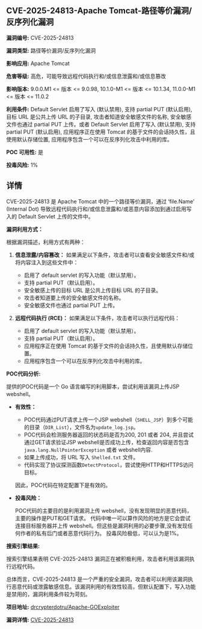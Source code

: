 ## CVE-2025-24813-Apache Tomcat-路径等价漏洞/反序列化漏洞

**漏洞编号:** CVE-2025-24813

**漏洞类型:** 路径等价漏洞/反序列化漏洞

**影响应用:** Apache Tomcat

**危害等级:** 高危，可能导致远程代码执行和/或信息泄露和/或信息篡改

**影响版本:** 9.0.0.M1 <= 版本 <= 9.0.98, 10.1.0-M1 <= 版本 <= 10.1.34, 11.0.0-M1 <= 版本 <= 11.0.2

**利用条件:** Default Servlet 启用了写入 (默认禁用), 支持 partial PUT (默认启用), 目标 URL 是公共上传 URL 的子目录, 攻击者知道安全敏感文件的名称, 安全敏感文件也通过 partial PUT 上传。或者 Default Servlet 启用了写入 (默认禁用), 支持 partial PUT (默认启用), 应用程序正在使用 Tomcat 的基于文件的会话持久性，且使用默认存储位置, 应用程序包含一个可以在反序列化攻击中利用的库。

**POC 可用性:** 是

**投毒风险:** 1%

## 详情

CVE-2025-24813 是 Apache Tomcat 中的一个路径等价漏洞，通过 ‘file.Name’ (Internal Dot) 导致远程代码执行和/或信息泄露和/或恶意内容添加到通过启用写入的 Default Servlet 上传的文件中。

**漏洞利用方式：**

根据漏洞描述，利用方式有两种：

1.  **信息泄露/内容篡改：** 如果满足以下条件，攻击者可以查看安全敏感文件和/或将内容注入到这些文件中：
    *   启用了 default servlet 的写入功能（默认禁用）。
    *   支持 partial PUT（默认启用）。
    *   安全敏感上传的目标 URL 是公共上传目标 URL 的子目录。
    *   攻击者知道要上传的安全敏感文件的名称。
    *   安全敏感文件也通过 partial PUT 上传。

2.  **远程代码执行 (RCE)：** 如果满足以下条件，攻击者可以执行远程代码：
    *   启用了 default servlet 的写入功能（默认禁用）。
    *   支持 partial PUT（默认启用）。
    *   应用程序正在使用 Tomcat 的基于文件的会话持久性，且使用默认存储位置。
    *   应用程序包含一个可以在反序列化攻击中利用的库。

**POC代码分析:**

提供的POC代码是一个 Go 语言编写的利用脚本，尝试利用该漏洞上传JSP webshell。

*   **有效性：**
    *   POC代码通过PUT请求上传一个JSP webshell（`SHELL_JSP`）到多个可能的目录（`DIR_List`），文件名为`update_log.jsp`。
    *   POC代码会检测服务器返回的状态码是否为200, 201 或者 204, 并且尝试通过GET请求验证JSP webshell是否成功上传，检查返回内容是否包含 `java.lang.NullPointerException` 或者 webshell内容.
    *   如果上传成功，将 URL 写入 `Shelled.txt` 文件。
    *   代码实现了协议探测函数`DetectProtocol`，尝试使用HTTP和HTTPS访问目标。

    因此，POC代码在特定配置下是有效的。

*   **投毒风险：**

    POC代码的主要目的是利用漏洞上传 webshell，没有发现明显的恶意代码，主要的操作是PUT和GET请求。
    代码中唯一可以算作风险的地方是它会尝试连接目标服务器并上传 webshell。但这些是漏洞利用的必要步骤,没有发现任何作者的私有后门或者恶意代码行为。
    投毒风险极低，可以认为是1%。

**搜索引擎结果:**

搜索引擎结果表明 CVE-2025-24813 漏洞正在被积极利用，攻击者利用该漏洞执行远程代码。

总体而言，CVE-2025-24813 是一个严重的安全漏洞，攻击者可以利用该漏洞执行恶意代码或泄露敏感信息。该漏洞利用的有效性较高，但默认配置下，写入功能是禁用的，漏洞利用条件较为苛刻。

**项目地址:** [drcrypterdotru/Apache-GOExploiter](https://github.com/drcrypterdotru/Apache-GOExploiter)

**漏洞详情:** [CVE-2025-24813](https://nvd.nist.gov/vuln/detail/CVE-2025-24813)